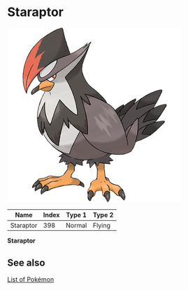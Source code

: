 # Staraptor


![Staraptor](images/398.png)

| **Name** | **Index** | **Type 1** | **Type 2** |
|----|----|----|----|
| Staraptor | 398 | Normal | Flying  |

**Staraptor** 

## See also

[List of Pokémon](../pokemon.md)
